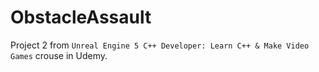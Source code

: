# ObstacleAssault
 
Project 2 from `Unreal Engine 5 C++ Developer: Learn C++ & Make Video Games` crouse in Udemy.

